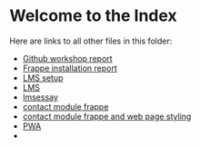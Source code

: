 # Welcome to the Index

Here are links to all other files in this folder:

<ul>
    <li><a href="Github workshop report.md">Github workshop report</a></li>
    <li><a href="Frappe installation report.md">Frappe installation report</a></li>
    <li><a href="LMS setup.md">LMS setup</a></li>
    <li><a href="lms.md">LMS</a></li>
    <li><a href="lmsessay.md">lmsessay</a></li>
    <li><a href="contactmodulefrappe.md">contact module frappe</a></li>
    <li><a href="contact module frappe and web page styling .md">contact module frappe and web page styling</a></li>
    <li><a href="PWAreport.md">PWA</a></li>
     <li><a href="23_01_2025report.md"></a></li>
</ul>

